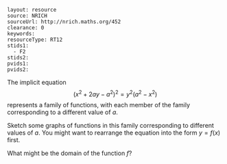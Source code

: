 ````
layout: resource
source: NRICH
sourceUrl: http://nrich.maths.org/452
clearance: 0
keywords:
resourceType: RT12
stids1:
  - F2
stids2:
pvids1:
pvids2:

````
The implicit equation
$$(x^2 + 2ay - a^2)^2 = y^2 (a^2 - x^2)$$
represents a family of functions, with each member of the family corresponding to a different value of $a$.

Sketch some graphs of functions in this family corresponding to different values of $a$.  You might want to rearrange the equation into the form $y = f(x)$ first.

What might be the domain of the function $f$?